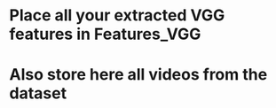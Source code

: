 # Place all your extracted VGG features in Features_VGG
# Also store here all videos from the dataset 
